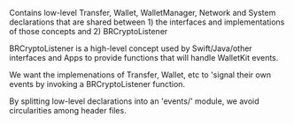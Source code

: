 
Contains low-level Transfer, Wallet, WalletManager, Network and System declarations that 
are shared between 1) the interfaces and implementations of those concepts and 
2) BRCryptoListener

BRCryptoListener is a high-level concept used by Swift/Java/other interfaces and Apps
to provide functions that will handle WalletKit events.

We want the implemenations of Transfer, Wallet, etc to 'signal their own events by 
invoking a BRCryptoListener function.

By splitting low-level declarations into an 'events/' module, we avoid circularities among
header files.

